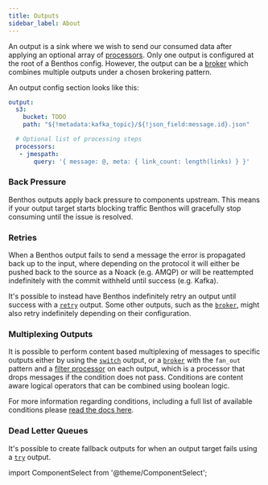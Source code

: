 ```yaml
---
title: Outputs
sidebar_label: About
---
```


An output is a sink where we wish to send our consumed data after applying an optional array of [processors][processors]. Only one output is configured at the root of a Benthos config. However, the output can be a [broker][output.broker] which combines multiple outputs under a chosen brokering pattern.

An output config section looks like this:

```yaml
output:
  s3:
    bucket: TODO
    path: "${!metadata:kafka_topic}/${!json_field:message.id}.json"

  # Optional list of processing steps
  processors:
   - jmespath:
       query: '{ message: @, meta: { link_count: length(links) } }'
```

### Back Pressure

Benthos outputs apply back pressure to components upstream. This means if your output target starts blocking traffic Benthos will gracefully stop consuming until the issue is resolved.

### Retries

When a Benthos output fails to send a message the error is propagated back up to the input, where depending on the protocol it will either be pushed back to the source as a Noack (e.g. AMQP) or will be reattempted indefinitely with the commit withheld until success (e.g. Kafka).

It's possible to instead have Benthos indefinitely retry an output until success with a [`retry`][output.retry] output. Some other outputs, such as the [`broker`][output.broker], might also retry indefinitely depending on their configuration.

### Multiplexing Outputs

It is possible to perform content based multiplexing of messages to specific outputs either by using the [`switch`][output.switch] output, or a [`broker`][output.broker] with the `fan_out` pattern and a [filter processor][processor.filter_parts] on each output, which is a processor that drops messages if the condition does not pass. Conditions are content aware logical operators that can be combined using boolean logic.

For more information regarding conditions, including a full list of available conditions please [read the docs here][conditions].

### Dead Letter Queues

It's possible to create fallback outputs for when an output target fails using a [`try`][output.try] output.

import ComponentSelect from '@theme/ComponentSelect';

<ComponentSelect type="outputs"></ComponentSelect>

[processors]: /docs/components/processors/about
[processor.filter_parts]: /docs/components/processors/filter_parts
[conditions]: /docs/components/conditions/about
[output.broker]: /docs/components/outputs/broker
[output.switch]: /docs/components/outputs/switch
[output.retry]: /docs/components/outputs/retry
[output.try]: /docs/components/outputs/try